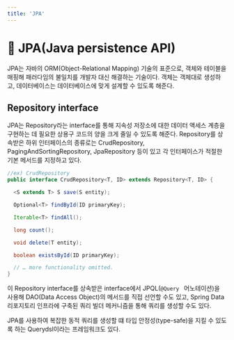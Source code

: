 ```yaml
---
title: 'JPA'
---
```

# 📖 JPA(Java persistence API)

JPA는 자바의 ORM(Object-Relational Mapping) 기술의 표준으로, 객체와 테이블을 매핑해 패러다임의 불일치를 개발자 대신 해결하는 기술이다. 객체는 객체대로 생성하고, 데이터베이스는 데이터베이스에 맞게 설계할 수 있도록 해준다.

## Repository interface
JPA는 Repository라는 interface를 통해 지속성 저장소에 대한 데이터 액세스 계층을 구현하는 데 필요한 상용구 코드의 양을 크게 줄일 수 있도록 해준다. Repository를 상속받은 하위 인터페이스의 종류로는 CrudRepository, PagingAndSortingRepository, JpaRepository 등이 있고 각 인터페이스가 적절한 기본 메서드를 지정하고 있다.

```java
//ex) CrudRepository
public interface CrudRepository<T, ID> extends Repository<T, ID> {

  <S extends T> S save(S entity);      

  Optional<T> findById(ID primaryKey); 

  Iterable<T> findAll();               

  long count();                        

  void delete(T entity);               

  boolean existsById(ID primaryKey);   

  // … more functionality omitted.
}
```

이 Repository interface를 상속받은 interface에서 JPQL(`@Query ` 어노테이션)을 사용해 DAO(Data Access Object)의 메서드를 직접 선언할 수도 있고, Spring Data 리포지토리 인프라에 구축된 쿼리 빌더 메커니즘을 통해 쿼리를 생성할 수도 있다. 

JPA를 사용하여 복잡한 동적 쿼리를 생성할 떄 타입 안정성(type-safe)을 지킬 수 있도록 하는 Querydsl이라는 프레임워크도 있다.